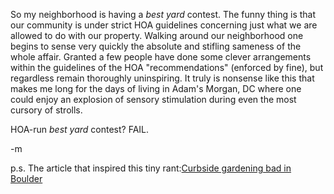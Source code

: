 So my neighborhood is having a <em>best yard</em> contest.  The funny thing is that our community is under strict HOA guidelines concerning just what we are allowed to do with our property.  Walking around our neighborhood one begins to sense very quickly the absolute and stifling sameness of the whole affair.  Granted a few people have done some clever arrangements within the guidelines of the HOA "recommendations" (enforced by fine), but regardless remain thoroughly uninspiring.  It truly is nonsense like this that makes me long for the days of living in Adam's Morgan, DC where one could enjoy an explosion of sensory stimulation during even the most cursory of strolls.  

HOA-run <em>best yard</em> contest?  FAIL.

-m

p.s. The article that inspired this tiny rant:<a href="http://www.dailycamera.com/news/2008/jul/07/boulder-curbside-gardeners-spar-over-right--way/">Curbside gardening bad in Boulder</a>

